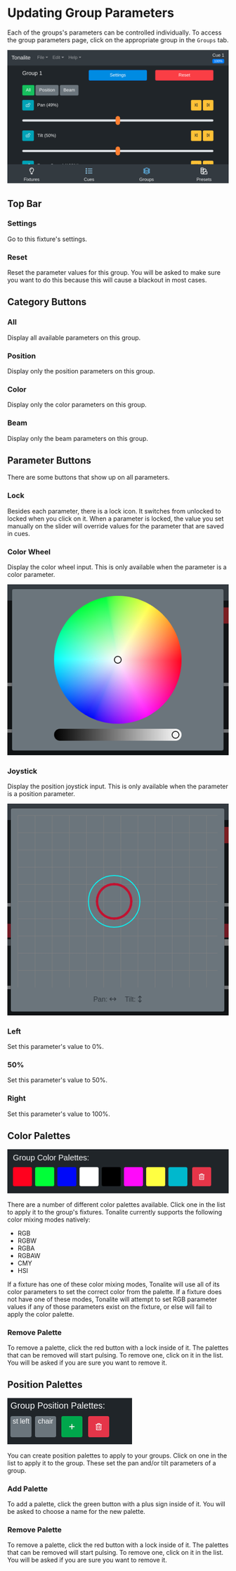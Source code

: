 # Updating Group Parameters

Each of the groups's parameters can be controlled individually. To access the group parameters page, click on the appropriate group in the `Groups` tab.

![Group parameters page](../../images/group_parameters.png)

## Top Bar

### Settings

Go to this fixture's settings.

### Reset

Reset the parameter values for this group. You will be asked to make sure you want to do this because this will cause a blackout in most cases.

## Category Buttons

### All

Display all available parameters on this group.

### Position

Display only the position parameters on this group.

### Color

Display only the color parameters on this group.

### Beam

Display only the beam parameters on this group.

## Parameter Buttons

There are some buttons that show up on all parameters.

### Lock

Besides each parameter, there is a lock icon. It switches from unlocked to locked when you click on it. When a parameter is locked, the value you set manually on the slider will override values for the parameter that are saved in cues.

### Color Wheel

Display the color wheel input. This is only available when the parameter is a color parameter.

![Group color wheel input](../../images/fixture_color_wheel.png)

### Joystick

Display the position joystick input. This is only available when the parameter is a position parameter.

![Group joystick input](../../images/fixture_joystick.png)

### Left

Set this parameter's value to 0%.

### 50%

Set this parameter's value to 50%.

### Right

Set this parameter's value to 100%.

## Color Palettes

![Group color palettes](../../images/group_color_palettes.png)

There are a number of different color palettes available. Click one in the list to apply it to the group's fixtures. Tonalite currently supports the following color mixing modes natively:

- RGB
- RGBW
- RGBA
- RGBAW
- CMY
- HSI

If a fixture has one of these color mixing modes, Tonalite will use all of its color parameters to set the correct color from the palette. If a fixture does not have one of these modes, Tonalite will attempt to set RGB parameter values if any of those parameters exist on the fixture, or else will fail to apply the color palette.

### Remove Palette

To remove a palette, click the red button with a lock inside of it. The palettes that can be removed will start pulsing. To remove one, click on it in the list. You will be asked if you are sure you want to remove it.

## Position Palettes

![Group position palettes](../../images/group_position_palettes.png)

You can create position palettes to apply to your groups. Click on one in the list to apply it to the group. These set the pan and/or tilt parameters of a group.

### Add Palette

To add a palette, click the green button with a plus sign inside of it. You will be asked to choose a name for the new palette.

### Remove Palette

To remove a palette, click the red button with a lock inside of it. The palettes that can be removed will start pulsing. To remove one, click on it in the list. You will be asked if you are sure you want to remove it.